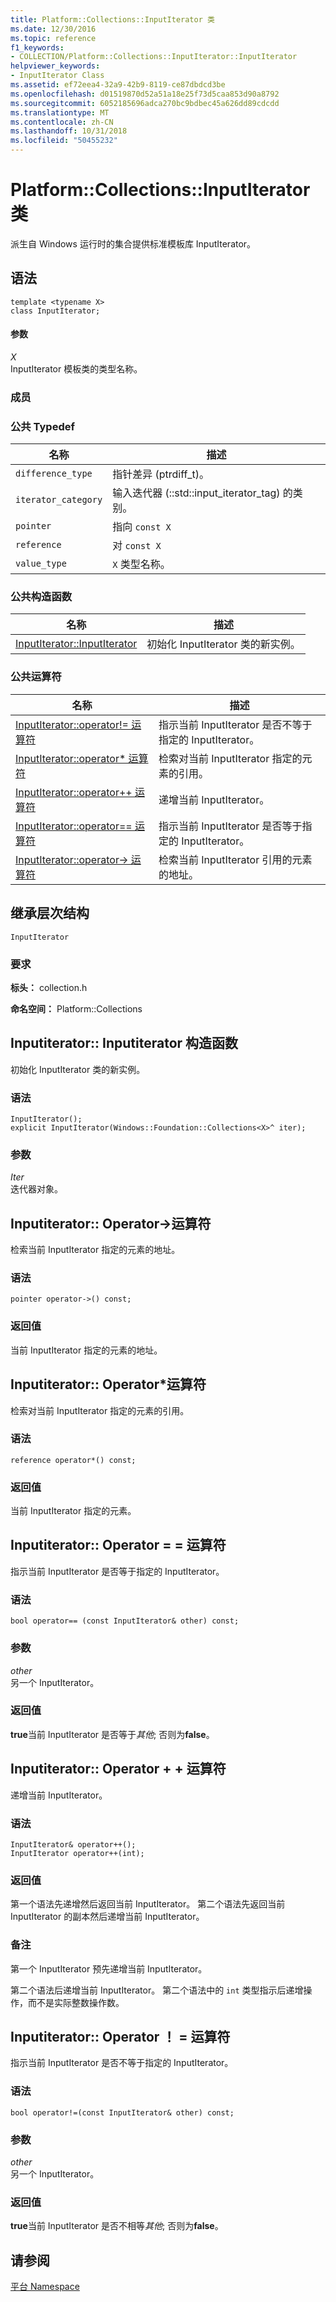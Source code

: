 ```yaml
---
title: Platform::Collections::InputIterator 类
ms.date: 12/30/2016
ms.topic: reference
f1_keywords:
- COLLECTION/Platform::Collections::InputIterator::InputIterator
helpviewer_keywords:
- InputIterator Class
ms.assetid: ef72eea4-32a9-42b9-8119-ce87dbdcd3be
ms.openlocfilehash: d01519870d52a51a18e25f73d5caa853d90a8792
ms.sourcegitcommit: 6052185696adca270bc9bdbec45a626dd89cdcdd
ms.translationtype: MT
ms.contentlocale: zh-CN
ms.lasthandoff: 10/31/2018
ms.locfileid: "50455232"
---
```

# <a name="platformcollectionsinputiterator-class"></a>Platform::Collections::InputIterator 类

派生自 Windows 运行时的集合提供标准模板库 InputIterator。

## <a name="syntax"></a>语法

```
template <typename X>
class InputIterator;
```

#### <a name="parameters"></a>参数

*X*<br/>
InputIterator 模板类的类型名称。

### <a name="members"></a>成员

### <a name="public-typedefs"></a>公共 Typedef

|名称|描述|
|----------|-----------------|
|`difference_type`|指针差异 (ptrdiff_t)。|
|`iterator_category`|输入迭代器 (::std::input_iterator_tag) 的类别。|
|`pointer`|指向 `const X`|
|`reference`|对 `const X`|
|`value_type`|`X` 类型名称。|

### <a name="public-constructors"></a>公共构造函数

|名称|描述|
|----------|-----------------|
|[InputIterator::InputIterator](#ctor)|初始化 InputIterator 类的新实例。|

### <a name="public-operators"></a>公共运算符

|名称|描述|
|----------|-----------------|
|[InputIterator::operator!= 运算符](#operator-inequality)|指示当前 InputIterator 是否不等于指定的 InputIterator。|
|[InputIterator::operator* 运算符](#operator-decrement)|检索对当前 InputIterator 指定的元素的引用。|
|[InputIterator::operator++ 运算符](#operator-increment)|递增当前 InputIterator。|
|[InputIterator::operator== 运算符](#operator-equality)|指示当前 InputIterator 是否等于指定的 InputIterator。|
|[InputIterator::operator-> 运算符](#operator-arrow)|检索当前 InputIterator 引用的元素的地址。|

## <a name="inheritance-hierarchy"></a>继承层次结构

`InputIterator`

### <a name="requirements"></a>要求

**标头：** collection.h

**命名空间：** Platform::Collections

## <a name="ctor"></a>  Inputiterator:: Inputiterator 构造函数

初始化 InputIterator 类的新实例。

### <a name="syntax"></a>语法

```
InputIterator();
explicit InputIterator(Windows::Foundation::Collections<X>^ iter);
```

### <a name="parameters"></a>参数

*Iter*<br/>
迭代器对象。

## <a name="operator-arrow"></a>  Inputiterator:: Operator-&gt;运算符

检索当前 InputIterator 指定的元素的地址。

### <a name="syntax"></a>语法

```
pointer operator->() const;
```

### <a name="return-value"></a>返回值

当前 InputIterator 指定的元素的地址。

## <a name="operator-dereference"></a>  Inputiterator:: Operator\*运算符

检索对当前 InputIterator 指定的元素的引用。

### <a name="syntax"></a>语法

```
reference operator*() const;
```

### <a name="return-value"></a>返回值

当前 InputIterator 指定的元素。

## <a name="operator-equality"></a>  Inputiterator:: Operator = = 运算符

指示当前 InputIterator 是否等于指定的 InputIterator。

### <a name="syntax"></a>语法

```
bool operator== (const InputIterator& other) const;
```

### <a name="parameters"></a>参数

*other*<br/>
另一个 InputIterator。

### <a name="return-value"></a>返回值

**true**当前 InputIterator 是否等于*其他*; 否则为**false**。

## <a name="operator-increment"></a>  Inputiterator:: Operator + + 运算符

递增当前 InputIterator。

### <a name="syntax"></a>语法

```
InputIterator& operator++();
InputIterator operator++(int);
```

### <a name="return-value"></a>返回值

第一个语法先递增然后返回当前 InputIterator。 第二个语法先返回当前 InputIterator 的副本然后递增当前 InputIterator。

### <a name="remarks"></a>备注

第一个 InputIterator 预先递增当前 InputIterator。

第二个语法后递增当前 InputIterator。 第二个语法中的 `int` 类型指示后递增操作，而不是实际整数操作数。

## <a name="operator-inequality"></a>  Inputiterator:: Operator ！ = 运算符

指示当前 InputIterator 是否不等于指定的 InputIterator。

### <a name="syntax"></a>语法

```
bool operator!=(const InputIterator& other) const;
```

### <a name="parameters"></a>参数

*other*<br/>
另一个 InputIterator。

### <a name="return-value"></a>返回值

**true**当前 InputIterator 是否不相等*其他*; 否则为**false**。

## <a name="see-also"></a>请参阅

[平台 Namespace](platform-namespace-c-cx.md)